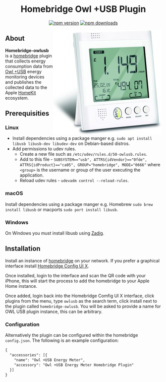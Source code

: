 <span align="center">

# Homebridge Owl +USB Plugin

<a href="https://www.npmjs.com/package/homebridge-owlusb"><img title="npm version" src="https://badgen.net/npm/v/homebridge-owlusb" ></a>
<a href="https://www.npmjs.com/package/homebridge-owlusb"><img title="npm downloads" src="https://badgen.net/npm/dt/homebridge-owlusb" ></a>

</span>

<img src="https://github.com/simonarnell/node-owlusb/blob/resources/owl.jpg" align="right" alt="owl">

## About

**Homebridge-owlusb** is a [homebridge](https://homebridge.io) plugin that collects energy consumption data from [Owl +USB](https://www.theowl.com/index.php/energy-monitors/standalone-monitors/owl-usb/) energy monitoring devices and publishes the collected data to the Apple [HomeKit](https://developer.apple.com/homekit/) ecosystem.

## Prerequisities 

### Linux

- Install dependencies using a package manger e.g. `sudo apt install libusb libusb-dev libudev-dev` on Debian-based distros.
- Add permissions to udev rules.
  - Create a new file such as `/etc/udev/rules.d/50-owlusb.rules`.
  - Add to this file - `SUBSYSTEM=="usb", ATTRS{idVendor}=="0fde", ATTRS{idProduct}=="ca05", GROUP="homebridge", MODE="0666"` where `<group>` is the username or group of the user executing the application.
  - Reload udev rules - `udevadm control --reload-rules`.

### macOS

Install dependencies using a package manger e.g. Homebrew `sudo brew install libusb` or macports `sudo port install libusb`.

### Windows 

On Windows you must install libusb using [Zadig](https://zadig.akeo.ie/).

## Installation

Install an instance of [homebridge](https://homebridge.io) on your network. If you prefer a graphical interface install [Homebridge Config UI X](https://github.com/oznu/homebridge-config-ui-x#readme). 

Once installed, login to the interface and scan the QR code with your iPhone, this will start the process to add the homebridge to your Apple Home instance. 

Once added, login back into the Homebridge Comfig UI X interface, click plugins from the menu, type `owlusb` as the search term, click install next to the plugin called `homebridge-owlusb`. You will be asked to provide a name for OWL USB plugin instance, this can be arbitrary. 

### Configuration

Alternatively the plugin can be configured within the homebridge `config.json`. The following is an example configuration:
```
{
  "accessories": [{
    "name": "Owl +USB Energy Meter",
    "accessory": "Owl +USB Energy Meter Homebridge Plugin"
  }]
}
```
